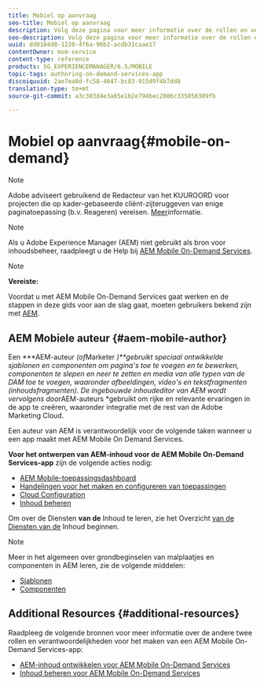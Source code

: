 ```yaml
---
title: Mobiel op aanvraag
seo-title: Mobiel op aanvraag
description: Volg deze pagina voor meer informatie over de rollen en verantwoordelijkheden van de auteur van AEM Mobile On-Demand Services.
seo-description: Volg deze pagina voor meer informatie over de rollen en verantwoordelijkheden van de auteur van AEM Mobile On-Demand Services.
uuid: dd0184d8-1220-4f6a-96b2-acdb31caae17
contentOwner: msm-service
content-type: reference
products: SG_EXPERIENCEMANAGER/6.5/MOBILE
topic-tags: authoring-on-demand-services-app
discoiquuid: 2ae7ea8d-fc58-4647-bc83-915d9f4b7dd8
translation-type: tm+mt
source-git-commit: a3c303d4e3a85e1b2e794bec2006c335056309fb

---
```



# Mobiel op aanvraag{#mobile-on-demand}

>[!NOTE]
>
>Adobe adviseert gebruikend de Redacteur van het KUUROORD voor projecten die op kader-gebaseerde cliënt-zijteruggeven van enige paginatoepassing (b.v. Reageren) vereisen. [Meer](/help/sites-developing/spa-overview.md)informatie.

>[!NOTE]
>
>Als u Adobe Experience Manager (AEM) niet gebruikt als bron voor inhoudsbeheer, raadpleegt u de Help bij [AEM Mobile On-Demand Services](https://helpx.adobe.com/digital-publishing-solution/topics.html).

>[!NOTE]
>
>**Vereiste:**
>
>Voordat u met AEM Mobile On-Demand Services gaat werken en de stappen in deze gids voor aan de slag gaat, moeten gebruikers bekend zijn met [AEM](/help/sites-deploying/deploy.md).

## AEM Mobiele auteur {#aem-mobile-author}

Een ***AEM-auteur *(of*Marketer *)**gebruikt speciaal ontwikkelde sjablonen en componenten om pagina&#39;s toe te voegen en te bewerken, componenten te slepen en neer te zetten en media van alle typen van de DAM toe te voegen, waaronder afbeeldingen, video&#39;s en tekstfragmenten (inhoudsfragmenten). De ingebouwde inhoudeditor van AEM wordt vervolgens door*AEM-auteurs *gebruikt om rijke en relevante ervaringen in de app te creëren, waaronder integratie met de rest van de Adobe Marketing Cloud.

Een auteur van AEM is verantwoordelijk voor de volgende taken wanneer u een app maakt met AEM Mobile On Demand Services.

**Voor het ontwerpen van AEM-inhoud voor de AEM Mobile On-Demand Services-app** zijn de volgende acties nodig:

* [AEM Mobile-toepassingsdashboard](/help/mobile/mobile-apps-ondemand-application-dashboard.md)
* [Handelingen voor het maken en configureren van toepassingen](/help/mobile/mobile-apps-ondemand-application-create-configure-action.md)
* [Cloud Configuration](/help/mobile/mobile-on-demand-associating-an-on-demand-app-to-cloud-configuration.md)
* [Inhoud beheren](/help/mobile/mobile-apps-ondemand-manage-content-ondemand.md)

Om over de Diensten **van de** Inhoud te leren, zie het Overzicht [van de Diensten van de](/help/mobile/develop-content-as-a-service.md) Inhoud beginnen.

>[!NOTE]
>
>Meer in het algemeen over grondbeginselen van malplaatjes en componenten in AEM leren, zie de volgende middelen:
>
>* [Sjablonen](/help/sites-developing/templates.md)
>* [Componenten](/help/sites-developing/components.md)
>



## Additional Resources {#additional-resources}

Raadpleeg de volgende bronnen voor meer informatie over de andere twee rollen en verantwoordelijkheden voor het maken van een AEM Mobile On-Demand Services-app:

* [AEM-inhoud ontwikkelen voor AEM Mobile On-Demand Services](/help/mobile/aem-mobile-on-demand.md)
* [Inhoud beheren voor AEM Mobile On-Demand Services](/help/mobile/aem-mobile.md)

